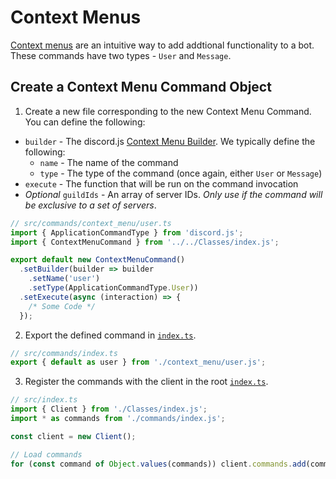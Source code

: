 # Context Menus

[Context menus](https://discordjs.guide/interactions/context-menus.html) are an intuitive way to add addtional functionality to a bot. These commands have two types - `User` and `Message`.

## Create a Context Menu Command Object

1. Create a new file corresponding to the new Context Menu Command. You can define the following:

- `builder` - The discord.js [Context Menu Builder](https://discordjs.dev/docs/packages/builders/main/ContextMenuCommandBuilder:Class). We typically define the following:
  - `name` - The name of the command
  - `type` - The type of the command (once again, either `User` or `Message`)
- `execute` - The function that will be run on the command invocation
- *Optional* `guildIds` - An array of server IDs. *Only use if the command will be exclusive to a set of servers*.

```ts
// src/commands/context_menu/user.ts
import { ApplicationCommandType } from 'discord.js';
import { ContextMenuCommand } from '../../Classes/index.js';

export default new ContextMenuCommand()
  .setBuilder(builder => builder
    .setName('user')
    .setType(ApplicationCommandType.User))
  .setExecute(async (interaction) => {
    /* Some Code */
  });
```

2. Export the defined command in [`index.ts`](../index.ts).

```ts
// src/commands/index.ts
export { default as user } from './context_menu/user.js';
```

3. Register the commands with the client in the root [`index.ts`](../../index.ts).

```ts
// src/index.ts
import { Client } from './Classes/index.js';
import * as commands from './commands/index.js';

const client = new Client();

// Load commands 
for (const command of Object.values(commands)) client.commands.add(command);
```
